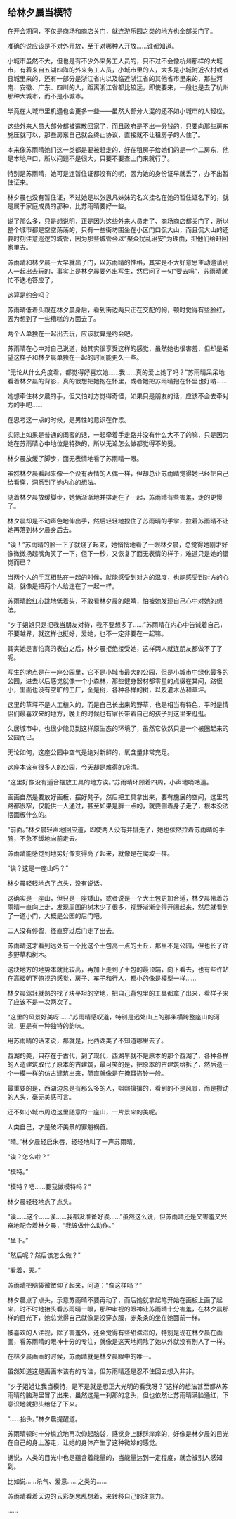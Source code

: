 ## 给林夕晨当模特

在开会期间，不仅是商场和商店关门，就连游乐园之类的地方也全部关门了。

准确的说应该是不对外开放，至于对哪种人开放……谁都知道。

小城市虽然不大，但也是有不少外来务工人员的，只不过不会像杭州那样的大城市，有着来自五湖四海的外来务工人员，小城市里的人，大多是小城附近农村或者县城里来的，还有一部分是浙江省内以及临近浙江省的其他省市里来的，那些河南、安徽、广东、四川的人，距离浙江省都比较远，即使要来，一般也是去了杭州那种大城市，而不是小城市。

毕竟在大城市里机遇也会更多一些——虽然大部分人混的还不如小城市的人轻松。

这些外来人员大部分都被遣散回家了，而且政府是不出一分钱的，只要向那些房东施压就可以，那些房东自己就会终止协议，直接就不让租房子的人住了。

本来像苏雨晴她们这一类都是要被赶走的，好在租房子给她们的是一个二房东，他是本地户口，所以问题不是很大，只要不要查上门来就行了。

特别是苏雨晴，她可是连暂住证都没有的呢，因为她的身份证早就丢了，办不出暂住证来。

林夕晨也没有暂住证，不过她是以张思凡妹妹的名义挂名在她的暂住证名下的，就是属于家庭成员的那种，比苏雨晴要好一些。

说了那么多，只是想说明，正是因为这些外来人员走了、商场商店都关门了，所以整个城市都是空空荡荡的，只有一些街坊围坐在小区门口侃大山，而且侃大山的还要时刻注意巡逻的城管，因为那些城管会以“聚众扰乱治安”为理由，把他们给赶回家里去。

苏雨晴和林夕晨一大早就出了门，以苏雨晴的性格，其实是不大好意思主动邀请别人一起出去玩的，事实上是林夕晨要外出写生，然后问了一句“要去吗”，苏雨晴就忙不迭地答应了。

这算是约会吗？

苏雨晴低着头跟在林夕晨身后，看到街边两只正在交配的狗，顿时觉得有些脸红，因为想到了一些糟糕的方面去了。

两个人单独在一起出去玩，应该就算是约会吧。

苏雨晴在心中对自己说道，她其实很享受这样的感觉，虽然她也很害羞，但却是希望这样子和林夕晨单独在一起的时间能更久一些。

“无论从什么角度看，都觉得好喜欢她……我……真的爱上她了吗？”苏雨晴呆呆地看着林夕晨的背影，真的很想把她抱在怀里，或者她把苏雨晴抱在怀里也好呐……

她想牵住林夕晨的手，但又怕对方觉得奇怪，如果只是朋友的话，应该不会去牵对方的手吧……

在思考这一点的时候，是男性的意识在作祟。

实际上如果是普通的闺蜜的话，一起牵着手走路并没有什么大不了的嘛，只是因为她在苏雨晴心中地位是特殊的，所以无论怎么做都觉得不的妥。

林夕晨放缓了脚步，面无表情地看了苏雨晴一眼。

虽然林夕晨看起来像一个没有表情的人偶一样，但却总让苏雨晴觉得她已经把自己给看穿，洞悉到了她内心的想法。

随着林夕晨放缓脚步，她俩渐渐地并排走在了一起，苏雨晴有些害羞，走的更慢了。

林夕晨却是不动声色地伸出手，然后轻轻地捏住了苏雨晴的手掌，拉着苏雨晴不让她再落到林夕晨身后去。

“诶！”苏雨晴的脸一下子就烧了起来，她悄悄地看了一眼林夕晨，总觉得她刚才好像微微扬起嘴角笑了一下，但下一秒，又恢复了面无表情的样子，难道只是她的错觉而已？

当两个人的手互相贴在一起的时候，就能感受到对方的温度，也能感受到对方的心跳，就像是把两个人给连在了一起一样。

苏雨晴脸红心跳地低着头，不敢看林夕晨的眼睛，怕被她发现自己心中对她的想法。

“夕子姐姐只是把我当朋友对待，我不要想多了……”苏雨晴在内心中告诫着自己，不要越界，就这样也挺好，爱她，也不一定非要在一起嘛。

其实她是害怕真的表白之后，林夕晨拒绝接受她，这样两人就连朋友都做不了了呢。

写生的地点是在一座公园里，它不是小城市最大的公园，但是小城市中绿化最多的公园，进去以后感觉就像一个小森林，那些健身器材都零星的点缀在其间，路很小，里面也没有空旷的工厂，全是树，各种各样的树，以及灌木丛和草坪。

这里的草坪不是人工植入的，而是自己长出来的野草，也是相当有特色，平时是情侣们最喜欢来的地方，晚上的时候也有家长带着自己的孩子到这里来逛逛。

久居城市中，也很少能见到这样原生态的环境了，虽然它依然只是一个被圈起来的公园而已。

无论如何，这座公园中空气是绝对新鲜的，氧含量非常充足。

这座本该有很多人的公园，今天却是难得的冷清。

“这里好像没有适合摆放工具的地方诶。”苏雨晴环顾着四周，小声地嘀咕道。

画画自然是要放好画板，摆好凳子，然后把工具拿出来，要有施展的空间，这里的路都很窄，仅能供一人通过，甚至如果是胖一点的，就要侧着身子走了，根本没法摆画板什么的。

“前面。”林夕晨轻声地回应道，即使两人没有并排走了，她也依然拉着苏雨晴的手腕，不急不缓地向前走去。

苏雨晴能感觉到地势好像变得高了起来，就像是在爬坡一样。

“诶？这是一座山吗？”

林夕晨轻轻地点了点头，没有说话。

这确实是一座山，但只是一座矮山，或者说是一个大土包更加合适，林夕晨带着苏雨晴一直向上走，发现周围的树木少了很多，视野渐渐变得开阔起来，然后就看到了一道小门，大概是公园的后门吧。

二人没有停留，径直穿过后门走了出去。

苏雨晴这才看到远处有一个比这个土包高一点的土丘，那里不是公园，但也长了许多野草和树木。

这块地方的地势本就比较高，再加上走到了土包的最顶端，向下看去，也有些许站在高楼朝下俯视的感觉，房子、车子和行人，都小的像是模型一样……

林夕晨驾轻就熟的找了块平坦的空地，把自己背包里的工具都拿了出来，看样子来了应该不是一次两次了。

“这里的风景好美呀……”苏雨晴感叹道，特别是远处山上的那条横跨整座山的河流，更是有一种独特的韵味。

用苏雨晴的话来说，那就是，比西湖美了不知道哪里去了。

西湖的美，只存在于古代，到了现代，西湖早就不是原本的那个西湖了，各种各样的人造建筑取代了原本的古建筑，最可笑的是，把原本的古建筑给拆了，然后造一个一模一样的仿古建筑出来，简直就像是在掩耳盗铃一般。

最重要的是，西湖边总是有那么多的人，熙熙攘攘的，看到的不是风景，而是攒动的人头，毫无美感可言。

还不如小城市周边这里随意的一座山，一片景来的美呢。

人类自己，才是破坏美景的罪魁祸首。

“晴。”林夕晨轻启朱唇，轻轻地叫了一声苏雨晴。

“诶？怎么啦？”

“模特。”

“模特？唔……要我做模特吗？”

林夕晨轻轻地点了点头。

“诶……这个……诶……我都没准备好诶……”虽然这么说，但苏雨晴还是又害羞又兴奋地配合着林夕晨，“我该做什么动作。”

“坐下。”

“然后呢？然后该怎么做？”

“看着，天。”

苏雨晴把脑袋微微仰了起来，问道：“像这样吗？”

林夕晨点了点头，示意苏雨晴不要再动了，而后她就拿起笔开始在画板上画了起来，时不时地抬头看苏雨晴一眼，那种审视的眼神让苏雨晴十分害羞，在林夕晨那样的目光下，她总觉得自己就像是没穿衣服，赤条条的坐在她面前一样。

被喜欢的人注视，除了害羞外，还会觉得有些甜滋滋的，特别是现在林夕晨在画画，看苏雨晴的眼神十分的专注，就像是这天地间除了她以外就没有别人了一样。

在林夕晨画画的时候，苏雨晴就是林夕晨眼中的唯一。

虽然知道这是画画本该有的专注，但苏雨晴还是忍不住回去想入非非。

“夕子姐姐让我当模特，是不是就是想正大光明的看我呀？”这样的想法甚至都从苏雨晴的脑海里冒了出来，虽然这是一刹那的念头，但也依然让苏雨晴满脸通红，下意识地就把头给低了下来。

“……抬头。”林夕晨提醒道。

苏雨晴顿时十分尴尬地再次仰起脑袋，感觉身上酥酥痒痒的，好像是林夕晨的目光在自己的身上游走，让她的身体产生了这种微妙的感觉。

据说，人类的目光中也是蕴含着能量的，当能量达到一定程度，就会被别人感知到。

比如说……杀气、爱意……之类的……

苏雨晴看着天边的云彩胡思乱想着，来转移自己的注意力。

……
